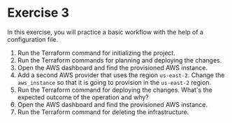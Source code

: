 # Exercise 3

In this exercise, you will practice a basic workflow with the help of a configuration file.

1. Run the Terraform command for initializing the project.
2. Run the Terraform commands for planning and deploying the changes.
3. Open the AWS dashboard and find the provisioned AWS instance.
4. Add a second AWS provider that uses the region `us-east-2`. Change the `aws_instance` so that it is going to provision in the `us-east-2` region.
5. Run the Terraform command for deploying the changes. What's the expected outcome of the operation and why?
6. Open the AWS dashboard and find the provisioned AWS instance.
7. Run the Terraform command for deleting the infrastructure.
